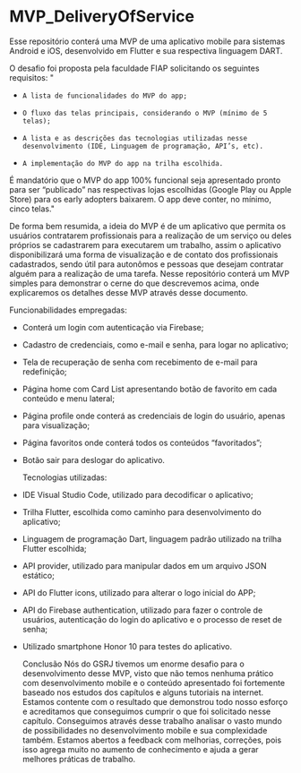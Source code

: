 # MVP_DeliveryOfService
Esse repositório conterá uma MVP de uma aplicativo mobile para sistemas Android e iOS, desenvolvido em Flutter e sua respectiva linguagem DART. 

O desafio foi proposta pela faculdade FIAP solicitando os seguintes requisitos:
"
  -     A lista de funcionalidades do MVP do app;

  -     O fluxo das telas principais, considerando o MVP (mínimo de 5 telas);

  -     A lista e as descrições das tecnologias utilizadas nesse desenvolvimento (IDE, Linguagem de programação, API’s, etc).

  -     A implementação do MVP do app na trilha escolhida.

  É mandatório que o MVP do app 100% funcional seja apresentado pronto para ser “publicado” nas respectivas lojas escolhidas (Google Play ou Apple Store) para os early adopters baixarem. O app deve conter, no mínimo, cinco telas."
  
  
De forma bem resumida, a ideia do MVP é de um aplicativo que permita os usuários contratarem profissionais para a realização de um serviço ou deles próprios se cadastrarem para executarem um trabalho, assim o aplicativo disponibilizará uma forma de visualização e de contato dos profissionais cadastrados, sendo útil para autonômos e pessoas que desejam contratar alguém para a realização de uma tarefa. 
Nesse repositório conterá um MVP simples para demonstrar o cerne do que descrevemos acima, onde explicaremos os detalhes desse MVP através desse documento. 
  
  Funcionabilidades empregadas:
  
- Conterá um login com autenticação via Firebase;
- Cadastro de credenciais, como e-mail e senha, para logar no aplicativo;
- Tela de recuperação de senha com recebimento de e-mail para redefinição;
- Página home com Card List apresentando botão de favorito em cada conteúdo e menu lateral;
- Página profile onde conterá as credenciais de login do usuário, apenas para visualização;
- Página favoritos onde conterá todos os conteúdos “favoritados”;
- Botão sair para deslogar do aplicativo.

  Tecnologias utilizadas:
- IDE Visual Studio Code, utilizado para decodificar o aplicativo;
- Trilha Flutter, escolhida como caminho para desenvolvimento do aplicativo;
- Linguagem de programação Dart, linguagem padrão utilizado na trilha Flutter escolhida;
- API provider, utilizado para manipular dados em um arquivo JSON estático;
- API do Flutter icons, utilizado para alterar o logo inicial do APP;
- API do Firebase authentication, utilizado para fazer o controle de usuários, autenticação do login do aplicativo e o processo de reset de senha;
- Utilizado smartphone Honor 10 para testes do aplicativo. 

  Conclusão
Nós do GSRJ tivemos um enorme desafio para o desenvolvimento desse MVP, visto que não temos nenhuma prático com desenvolvimento mobile e o conteúdo apresentado foi fortemente baseado nos estudos dos capítulos e alguns tutoriais na internet. Estamos contente com o resultado que demonstrou todo nosso esforço e acreditamos que conseguimos cumprir o que foi solicitado nesse capítulo. 
Conseguimos através desse trabalho analisar o vasto mundo de possibilidades no desenvolvimento mobile e sua complexidade também.
Estamos abertos a feedback com melhorias, correções, pois isso agrega muito no aumento de conhecimento e ajuda a gerar melhores práticas de trabalho.



